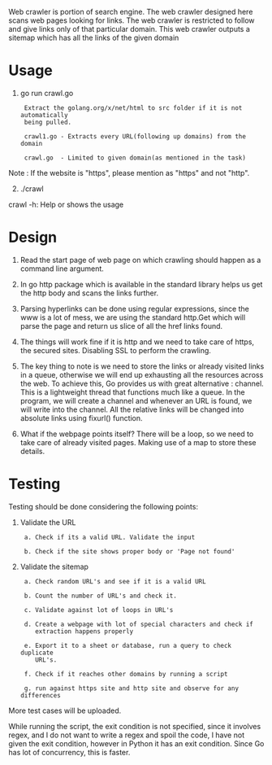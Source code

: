Web crawler is portion of search engine. The web crawler designed here
scans web pages looking for links. The web crawler is restricted to follow
and give links only of that particular domain. This web crawler outputs
a sitemap which has all the links of the given domain


Usage
=====
1) go run crawl.go <domain>

        Extract the golang.org/x/net/html to src folder if it is not automatically
        being pulled.

        crawl1.go - Extracts every URL(following up domains) from the domain

        crawl.go  - Limited to given domain(as mentioned in the task)

Note : If the website is "https", please mention as "https" and not "http".

2) ./crawl <domain>

crawl -h: Help or shows the usage


Design
======

1) Read the start page of web page on which crawling should happen as a command
line argument.

2) In go http package which is available in the standard library helps us get
the http body and scans the links further.

3) Parsing hyperlinks can be done using regular expressions, since the www is
a lot of mess, we are using the standard http.Get which will parse the page and
return us slice of all the href links found.

4) The things will work fine if it is http and we need to take care of https,
the secured sites. Disabling SSL to perform the crawling.

5) The key thing to note is we need to store the links or already visited links
in a queue, otherwise we will end up exhausting all the resources across the
web. To achieve this, Go provides us with great alternative : channel. This is
a lightweight thread that functions much like a queue. In the program, we will
create a channel and whenever an URL is found, we will write into the channel.
All the relative links will be changed into absolute links using fixurl()
function.

6) What if the webpage points itself? There will be a loop, so we need to take
care of already visited pages. Making use of a map to store these details.


Testing
=======

Testing should be done considering the following points:

1) Validate the URL

        a. Check if its a valid URL. Validate the input

        b. Check if the site shows proper body or 'Page not found'

2) Validate the sitemap

        a. Check random URL's and see if it is a valid URL

        b. Count the number of URL's and check it.

        c. Validate against lot of loops in URL's

        d. Create a webpage with lot of special characters and check if
           extraction happens properly

        e. Export it to a sheet or database, run a query to check duplicate
           URL's.

        f. Check if it reaches other domains by running a script

        g. run against https site and http site and observe for any differences

More test cases will be uploaded.

While running the script, the exit condition is not specified, since it involves
regex, and I do not want to write a regex and spoil the code, I have not given the
exit condition, however in Python it has an exit condition. Since Go has lot
of concurrency, this is faster.

